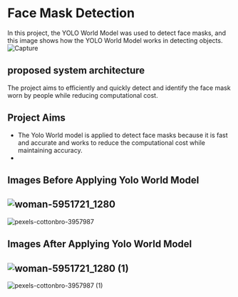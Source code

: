 # Face Mask Detection 
In this project, the YOLO World Model was used to detect face masks, and this image shows how the YOLO World Model works in detecting objects.
![Capture](https://github.com/salma4098/my-project/assets/150505774/51891417-ba9a-49f7-a0ec-9e8a459bcea4)

## proposed system architecture 
The project aims to efficiently and quickly detect and identify the face mask worn by people while reducing computational cost.

## Project Aims 
* The Yolo World model is applied to detect face masks because it is fast and accurate and works to reduce the computational cost while maintaining accuracy.
* 
## Images Before Applying Yolo World Model 
![woman-5951721_1280](https://github.com/salma4098/my-project/assets/150505774/1f427e7c-95ed-4264-83cb-f55c68e1f035)
-----------------------------------------------------------------------------------------------------------------------
![pexels-cottonbro-3957987](https://github.com/salma4098/my-project/assets/150505774/df1241c4-d4b3-4aea-b581-277c1a757ec5)

## Images After Applying Yolo World Model 
![woman-5951721_1280 (1)](https://github.com/salma4098/my-project/assets/150505774/2da1aad9-8b84-4523-a9cd-b5d7c33a1f0d)
---------------------------------------------------------------------------------------------------------------------------
![pexels-cottonbro-3957987 (1)](https://github.com/salma4098/my-project/assets/150505774/dd225d5b-80d7-48ea-9994-458037d5c9ad)







